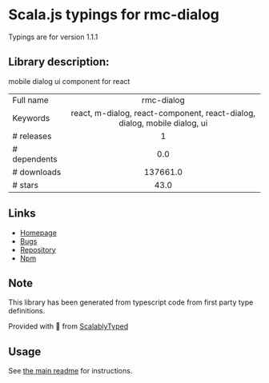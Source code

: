 
# Scala.js typings for rmc-dialog

Typings are for version 1.1.1

## Library description:
mobile dialog ui component for react

|                    |                 |
| ------------------ | :-------------: |
| Full name          | rmc-dialog |
| Keywords           | react, m-dialog, react-component, react-dialog, dialog, mobile dialog, ui |
| # releases         | 1 |
| # dependents       | 0.0 |
| # downloads        | 137661.0 |
| # stars            | 43.0 |

## Links
- [Homepage](http://github.com/react-component/m-dialog)
- [Bugs](http://github.com/react-component/m-dialog/issues)
- [Repository](https://github.com/react-component/m-dialog)
- [Npm](https://www.npmjs.com/package/rmc-dialog)
    


## Note
This library has been generated from typescript code from first party type definitions.

Provided with :purple_heart: from [ScalablyTyped](https://github.com/oyvindberg/ScalablyTyped)

## Usage
See [the main readme](../../readme.md) for instructions.


